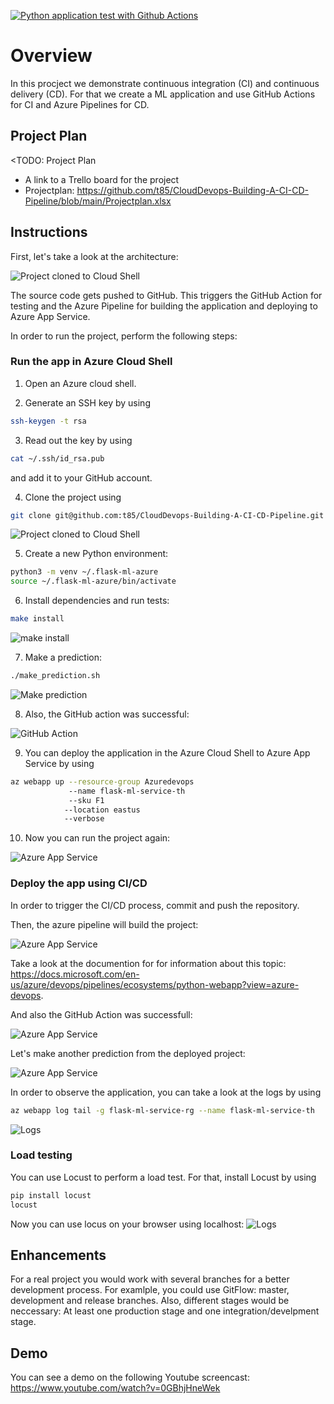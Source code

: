 [![Python application test with Github Actions](https://github.com/thom/azure-ci-cd-pipeline/actions/workflows/pythonapp.yml/badge.svg)](https://github.com/thom/azure-ci-cd-pipeline/actions/workflows/pythonapp.yml)


# Overview

In this procject we demonstrate continuous integration (CI) and continuous delivery (CD). For that we create a ML application and use GitHub Actions for CI and Azure Pipelines for CD.

## Project Plan
<TODO: Project Plan

* A link to a Trello board for the project
* Projectplan: https://github.com/t85/CloudDevops-Building-A-CI-CD-Pipeline/blob/main/Projectplan.xlsx

## Instructions

First, let's take a look at the architecture:

![Project cloned to Cloud Shell](Screenshots/10-Architecture.png)

The source code gets pushed to GitHub. This triggers the GitHub Action for testing and the Azure Pipeline for building the application and deploying to Azure App Service.

In order to run the project, perform the following steps:

### Run the app in Azure Cloud Shell
1. Open an Azure cloud shell.

2. Generate an SSH key by using
```bash
ssh-keygen -t rsa
```

3. Read out the key by using
```bash
cat ~/.ssh/id_rsa.pub
```
and add it to your GitHub account.

4. Clone the project using
```bash
git clone git@github.com:t85/CloudDevops-Building-A-CI-CD-Pipeline.git
```
![Project cloned to Cloud Shell](Screenshots/01-Screenshot-Project-Cloned-Into-Cloud-Shell.png)

5. Create a new Python environment:
```bash
python3 -m venv ~/.flask-ml-azure
source ~/.flask-ml-azure/bin/activate
```

6. Install dependencies and run tests:
```bash
make install
```
![make install](Screenshots/02-Screenshot-Make-All.png)

7. Make a prediction:
```bash
./make_prediction.sh
```
![Make prediction](Screenshots/04b-Screenshot-Make-Prediction.png)


8. Also, the GitHub action was successful:

![GitHub Action](Screenshots/03-Screenshot-GitHub-Actions.png)

9. You can deploy the application in the Azure Cloud Shell to Azure App Service by using
```bash
az webapp up --resource-group Azuredevops 
             --name flask-ml-service-th 
             --sku F1
            --location eastus 
            --verbose
```

10. Now you can run the project again:

![Azure App Service](Screenshots/05-Screenshot-Azure-App-Service.png)


### Deploy the app using CI/CD

In order to trigger the CI/CD process, commit and push the repository.

Then, the azure pipeline will build the project:

![Azure App Service](Screenshots/05-Screenshot-Azure-Pipeline.png)

Take a look at the documention for for information about this topic: https://docs.microsoft.com/en-us/azure/devops/pipelines/ecosystems/python-webapp?view=azure-devops.

And also the GitHub Action was successfull:

![Azure App Service](Screenshots/06-Screenshot-GitHub-Action.png)

Let's make another prediction from the deployed project:

![Azure App Service](Screenshots/07-Prediction-Azure.png)

In order to observe the application, you can take a look at the logs by using

```bash
az webapp log tail -g flask-ml-service-rg --name flask-ml-service-th
```

![Logs](Screenshots/08-Logs.png)

### Load testing

You can use Locust to perform a load test. For that, install Locust by using

```bash
pip install locust
locust
```

Now you can use locus on your browser using localhost:
![Logs](Screenshots/09-locust.png)


## Enhancements

For a real project you would work with several branches for a better development process. For examlple, you could use GitFlow: master, development and release branches.
Also, different stages would be neccessary: At least one production stage and one integration/develpment stage.

## Demo 

You can see a demo on the following Youtube screencast:
https://www.youtube.com/watch?v=0GBhjHneWek
